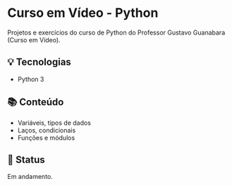# Curso em Vídeo - Python

Projetos e exercícios do curso de Python do Professor Gustavo Guanabara (Curso em Vídeo).

## 💡 Tecnologias
- Python 3

## 📚 Conteúdo
- Variáveis, tipos de dados
- Laços, condicionais
- Funções e módulos

## 📌 Status
Em andamento.
